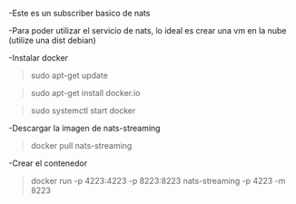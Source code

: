 -Este es un subscriber basico de nats

-Para poder utilizar el servicio de nats, lo ideal es crear una vm en la nube (utilize una dist debian)

-Instalar docker 

> sudo apt-get update

> sudo apt-get install docker.io

> sudo systemctl start docker

-Descargar la imagen de nats-streaming

> docker pull nats-streaming

-Crear el contenedor

> docker run -p 4223:4223 -p 8223:8223 nats-streaming -p 4223 -m 8223
